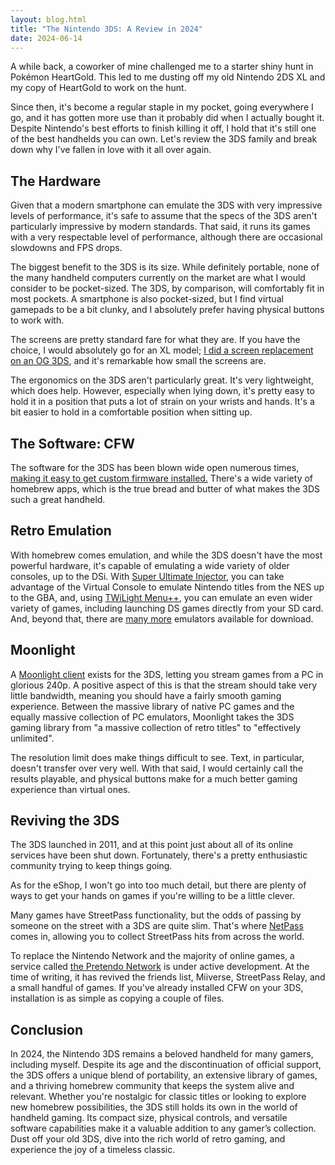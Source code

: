 ```yaml
---
layout: blog.html
title: "The Nintendo 3DS: A Review in 2024"
date: 2024-06-14
---
```


A while back, a coworker of mine challenged me to a starter shiny hunt in Pokémon HeartGold. This led to me dusting off my old Nintendo 2DS XL and my copy of HeartGold to work on the hunt.

Since then, it's become a regular staple in my pocket, going everywhere I go, and it has gotten more use than it probably did when I actually bought it. Despite Nintendo's best efforts to finish killing it off, I hold that it's still one of the best handhelds you can own. Let's review the 3DS family and break down why I've fallen in love with it all over again.
<!-- more -->

## The Hardware

Given that a modern smartphone can emulate the 3DS with very impressive levels of performance, it's safe to assume that the specs of the 3DS aren't particularly impressive by modern standards. That said, it runs its games with a very respectable level of performance, although there are occasional slowdowns and FPS drops.

The biggest benefit to the 3DS is its size. While definitely portable, none of the many handheld computers currently on the market are what I would consider to be pocket-sized. The 3DS, by comparison, will comfortably fit in most pockets. A smartphone is also pocket-sized, but I find virtual gamepads to be a bit clunky, and I absolutely prefer having physical buttons to work with.

The screens are pretty standard fare for what they are. If you have the choice, I would absolutely go for an XL model; [I did a screen replacement on an OG 3DS](https://mastodon.jacen.moe/@jacenboy/112329370101124518), and it's remarkable how small the screens are.

The ergonomics on the 3DS aren't particularly great. It's very lightweight, which does help. However, especially when lying down, it's pretty easy to hold it in a position that puts a lot of strain on your wrists and hands. It's a bit easier to hold in a comfortable position when sitting up.

## The Software: CFW

The software for the 3DS has been blown wide open numerous times, [making it easy to get custom firmware installed.](https://3ds.hacks.guide) There's a wide variety of homebrew apps, which is the true bread and butter of what makes the 3DS such a great handheld.

## Retro Emulation

With homebrew comes emulation, and while the 3DS doesn't have the most powerful hardware, it's capable of emulating a wide variety of older consoles, up to the DSi. With [Super Ultimate Injector](https://www.gamebrew.org/wiki/New_Super_Ultimate_Injector_3DS), you can take advantage of the Virtual Console to emulate Nintendo titles from the NES up to the GBA, and, using [TWiLight Menu++](https://github.com/DS-Homebrew/TWiLightMenu), you can emulate an even wider variety of games, including launching DS games directly from your SD card. And, beyond that, there are [many more](https://wiki.gbatemp.net/wiki/List_of_3DS_homebrew_emulators) emulators available for download.

## Moonlight

A [Moonlight client](https://github.com/zoeyjodon/moonlight-N3DS) exists for the 3DS, letting you stream games from a PC in glorious 240p. A positive aspect of this is that the stream should take very little bandwidth, meaning you should have a fairly smooth gaming experience. Between the massive library of native PC games and the equally massive collection of PC emulators, Moonlight takes the 3DS gaming library from "a massive collection of retro titles" to "effectively unlimited".

The resolution limit does make things difficult to see. Text, in particular, doesn't transfer over very well. With that said, I would certainly call the results playable, and physical buttons make for a much better gaming experience than virtual ones.

## Reviving the 3DS

The 3DS launched in 2011, and at this point just about all of its online services have been shut down. Fortunately, there's a pretty enthusiastic community trying to keep things going.

As for the eShop, I won't go into too much detail, but there are plenty of ways to get your hands on games if you're willing to be a little clever.

Many games have StreetPass functionality, but the odds of passing by someone on the street with a 3DS are quite slim. That's where [NetPass](https://gitlab.com/3ds-netpass/netpass) comes in, allowing you to collect StreetPass hits from across the world.

To replace the Nintendo Network and the majority of online games, a service called [the Pretendo Network](https://pretendo.network) is under active development. At the time of writing, it has revived the friends list, Miiverse, StreetPass Relay, and a small handful of games. If you've already installed CFW on your 3DS, installation is as simple as copying a couple of files.

## Conclusion

In 2024, the Nintendo 3DS remains a beloved handheld for many gamers, including myself. Despite its age and the discontinuation of official support, the 3DS offers a unique blend of portability, an extensive library of games, and a thriving homebrew community that keeps the system alive and relevant. Whether you're nostalgic for classic titles or looking to explore new homebrew possibilities, the 3DS still holds its own in the world of handheld gaming. Its compact size, physical controls, and versatile software capabilities make it a valuable addition to any gamer’s collection. Dust off your old 3DS, dive into the rich world of retro gaming, and experience the joy of a timeless classic.